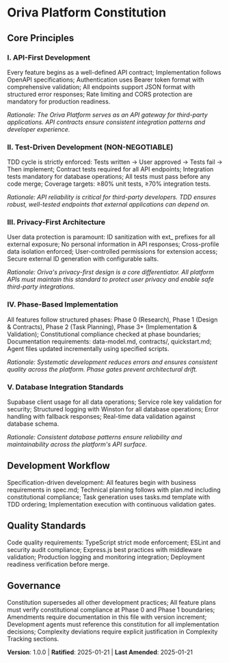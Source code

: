 <!--
Sync Impact Report:
Version change: Not specified in template → 1.0.0
Modified principles:
- All template placeholders replaced with concrete values specific to Oriva Platform
Added sections:
- API-First Development
- Test-Driven Development (TDD)
- Privacy-First Architecture
- Phase-Based Implementation
- Database Integration Standards
Removed sections: None (all template sections converted to concrete content)
Templates requiring updates:
✅ plan-template.md - Constitution Check section aligns with principles
✅ spec-template.md - Requirements align with privacy-first approach
✅ tasks-template.md - TDD workflow matches constitution requirements
✅ agent-file-template.md - Structure supports constitution principles
Follow-up TODOs: None - all placeholders resolved
-->

# Oriva Platform Constitution

## Core Principles

### I. API-First Development
Every feature begins as a well-defined API contract; Implementation follows OpenAPI specifications; Authentication uses Bearer token format with comprehensive validation; All endpoints support JSON format with structured error responses; Rate limiting and CORS protection are mandatory for production readiness.

*Rationale: The Oriva Platform serves as an API gateway for third-party applications. API contracts ensure consistent integration patterns and developer experience.*

### II. Test-Driven Development (NON-NEGOTIABLE)
TDD cycle is strictly enforced: Tests written → User approved → Tests fail → Then implement; Contract tests required for all API endpoints; Integration tests mandatory for database operations; All tests must pass before any code merge; Coverage targets: ≥80% unit tests, ≥70% integration tests.

*Rationale: API reliability is critical for third-party developers. TDD ensures robust, well-tested endpoints that external applications can depend on.*

### III. Privacy-First Architecture
User data protection is paramount: ID sanitization with ext_ prefixes for all external exposure; No personal information in API responses; Cross-profile data isolation enforced; User-controlled permissions for extension access; Secure external ID generation with configurable salts.

*Rationale: Oriva's privacy-first design is a core differentiator. All platform APIs must maintain this standard to protect user privacy and enable safe third-party integrations.*

### IV. Phase-Based Implementation
All features follow structured phases: Phase 0 (Research), Phase 1 (Design & Contracts), Phase 2 (Task Planning), Phase 3+ (Implementation & Validation); Constitutional compliance checked at phase boundaries; Documentation requirements: data-model.md, contracts/, quickstart.md; Agent files updated incrementally using specified scripts.

*Rationale: Systematic development reduces errors and ensures consistent quality across the platform. Phase gates prevent architectural drift.*

### V. Database Integration Standards
Supabase client usage for all data operations; Service role key validation for security; Structured logging with Winston for all database operations; Error handling with fallback responses; Real-time data validation against database schema.

*Rationale: Consistent database patterns ensure reliability and maintainability across the platform's API surface.*

## Development Workflow

Specification-driven development: All features begin with business requirements in spec.md; Technical planning follows with plan.md including constitutional compliance; Task generation uses tasks.md template with TDD ordering; Implementation execution with continuous validation gates.

## Quality Standards

Code quality requirements: TypeScript strict mode enforcement; ESLint and security audit compliance; Express.js best practices with middleware validation; Production logging and monitoring integration; Deployment readiness verification before merge.

## Governance

Constitution supersedes all other development practices; All feature plans must verify constitutional compliance at Phase 0 and Phase 1 boundaries; Amendments require documentation in this file with version increment; Development agents must reference this constitution for all implementation decisions; Complexity deviations require explicit justification in Complexity Tracking sections.

**Version**: 1.0.0 | **Ratified**: 2025-01-21 | **Last Amended**: 2025-01-21